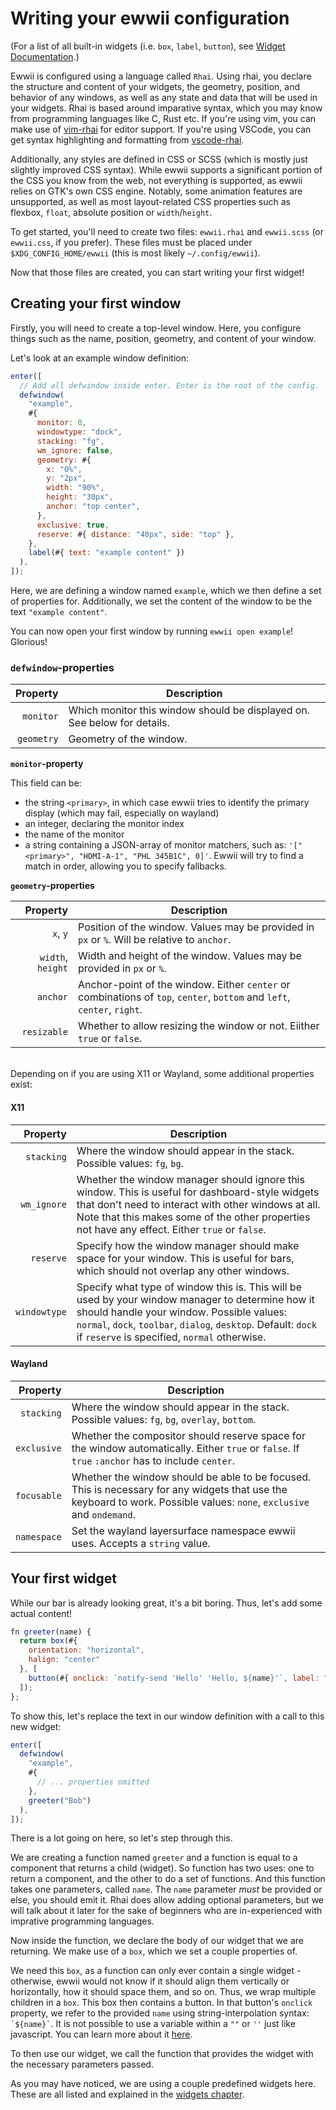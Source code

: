 # Writing your ewwii configuration

(For a list of all built-in widgets (i.e. `box`, `label`, `button`), see [Widget Documentation](../widgets/widgets.md).)

Ewwii is configured using a language called `Rhai`.
Using rhai, you declare the structure and content of your widgets, the geometry, position, and behavior of any windows,
as well as any state and data that will be used in your widgets.
Rhai is based around imparative syntax, which you may know from programming languages like C, Rust etc.
If you're using vim, you can make use of [vim-rhai](https://github.com/rhaiscript/vim-rhai) for editor support.
If you're using VSCode, you can get syntax highlighting and formatting from [vscode-rhai](https://marketplace.visualstudio.com/items?itemName=rhaiscript.vscode-rhai).

Additionally, any styles are defined in CSS or SCSS (which is mostly just slightly improved CSS syntax).
While ewwii supports a significant portion of the CSS you know from the web,
not everything is supported, as ewwii relies on GTK's own CSS engine.
Notably, some animation features are unsupported,
as well as most layout-related CSS properties such as flexbox, `float`, absolute position or `width`/`height`.

To get started, you'll need to create two files: `ewwii.rhai` and `ewwii.scss` (or `ewwii.css`, if you prefer).
These files must be placed under `$XDG_CONFIG_HOME/ewwii` (this is most likely `~/.config/ewwii`).

Now that those files are created, you can start writing your first widget!

## Creating your first window

Firstly, you will need to create a top-level window. Here, you configure things such as the name, position, geometry, and content of your window.

Let's look at an example window definition:

```js ,ignore
enter([
  // Add all defwindow inside enter. Enter is the root of the config.
  defwindow(
    "example",
    #{
      monitor: 0,
      windowtype: "dock",
      stacking: "fg",
      wm_ignore: false,
      geometry: #{
        x: "0%",
        y: "2px",
        width: "90%",
        height: "30px",
        anchor: "top center",
      },
      exclusive: true,
      reserve: #{ distance: "40px", side: "top" },
    },
    label(#{ text: "example content" })
  ),
]);
```

Here, we are defining a window named `example`, which we then define a set of properties for. Additionally, we set the content of the window to be the text `"example content"`.

You can now open your first window by running `ewwii open example`! Glorious!

### `defwindow`-properties

|   Property | Description                                                              |
| ---------: | ------------------------------------------------------------------------ |
|  `monitor` | Which monitor this window should be displayed on. See below for details. |
| `geometry` | Geometry of the window.                                                  |

**`monitor`-property**

This field can be:

- the string `<primary>`, in which case ewwii tries to identify the primary display (which may fail, especially on wayland)
- an integer, declaring the monitor index
- the name of the monitor
- a string containing a JSON-array of monitor matchers, such as: `'["<primary>", "HDMI-A-1", "PHL 345B1C", 0]'`. Ewwii will try to find a match in order, allowing you to specify fallbacks.

**`geometry`-properties**

|          Property | Description                                                                                                             |
| ----------------: | ----------------------------------------------------------------------------------------------------------------------- |
|          `x`, `y` | Position of the window. Values may be provided in `px` or `%`. Will be relative to `anchor`.                            |
| `width`, `height` | Width and height of the window. Values may be provided in `px` or `%`.                                                  |
|          `anchor` | Anchor-point of the window. Either `center` or combinations of `top`, `center`, `bottom` and `left`, `center`, `right`. |
|       `resizable` | Whether to allow resizing the window or not. Eiither `true` or `false`.                                                 |

<br/>
Depending on if you are using X11 or Wayland, some additional properties exist:

#### X11

|     Property | Description                                                                                                                                                                                                                                                    |
| -----------: | -------------------------------------------------------------------------------------------------------------------------------------------------------------------------------------------------------------------------------------------------------------- |
|   `stacking` | Where the window should appear in the stack. Possible values: `fg`, `bg`.                                                                                                                                                                                      |
|  `wm_ignore` | Whether the window manager should ignore this window. This is useful for dashboard-style widgets that don't need to interact with other windows at all. Note that this makes some of the other properties not have any effect. Either `true` or `false`.       |
|    `reserve` | Specify how the window manager should make space for your window. This is useful for bars, which should not overlap any other windows.                                                                                                                         |
| `windowtype` | Specify what type of window this is. This will be used by your window manager to determine how it should handle your window. Possible values: `normal`, `dock`, `toolbar`, `dialog`, `desktop`. Default: `dock` if `reserve` is specified, `normal` otherwise. |

#### Wayland

|    Property | Description                                                                                                                                                            |
| ----------: | ---------------------------------------------------------------------------------------------------------------------------------------------------------------------- |
|  `stacking` | Where the window should appear in the stack. Possible values: `fg`, `bg`, `overlay`, `bottom`.                                                                         |
| `exclusive` | Whether the compositor should reserve space for the window automatically. Either `true` or `false`. If `true` `:anchor` has to include `center`.                       |
| `focusable` | Whether the window should be able to be focused. This is necessary for any widgets that use the keyboard to work. Possible values: `none`, `exclusive` and `ondemand`. |
| `namespace` | Set the wayland layersurface namespace ewwii uses. Accepts a `string` value.                                                                                           |

## Your first widget

While our bar is already looking great, it's a bit boring. Thus, let's add some actual content!

```js
fn greeter(name) {
  return box(#{
    orientation: "horizontal",
    halign: "center"
  }, [
    button(#{ onclick: `notify-send 'Hello' 'Hello, ${name}'`, label: "Greet" })
  ]);
};
```

To show this, let's replace the text in our window definition with a call to this new widget:

```js
enter([
  defwindow(
    "example",
    #{
      // ... properties omitted
    },
    greeter("Bob")
  ),
]);
```

There is a lot going on here, so let's step through this.

We are creating a function named `greeter` and a function is equal to a component that returns a child (widget). So function has two uses: one to return a component, and the other to do a set of functions.
And this function takes one parameters, called `name`. The `name` parameter _must_ be provided or else, you should emit it. Rhai does allow adding optional parameters, but we will talk about it later for the sake of beginners who are in-experienced with imprative programming languages.

Now inside the function, we declare the body of our widget that we are returning. We make use of a `box`, which we set a couple properties of.

We need this `box`, as a function can only ever contain a single widget - otherwise,
ewwii would not know if it should align them vertically or horizontally, how it should space them, and so on.
Thus, we wrap multiple children in a `box`.
This box then contains a button.
In that button's `onclick` property, we refer to the provided `name` using string-interpolation syntax: `` `${name}` ``. It is not possible to use a variable within a `""` or `''` just like javascript. You can learn more about it [here](https://rhai.rs/book/ref/strings-chars.html?interpolation#string-interpolation).

<!-- TODO -->
<!-- In fact, there is a lot more you can do within `${...}` - more on that in the chapter about the [expression language](expression_language.md). -->

To then use our widget, we call the function that provides the widget with the necessary parameters passed.

As you may have noticed, we are using a couple predefined widgets here. These are all listed and explained in the [widgets chapter](widgets.md).
